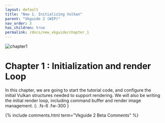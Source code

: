 ```yaml
---
layout: default
title: "New 1. Initializing Vulkan"
parent: "Vkguide 2 (WIP)"
nav_order: 3
has_children: true
permalink: /docs/new_vkguide/chapter_1
---
```

![chapter1]({{site.baseurl}}/diagrams/chapter1.png)
# Chapter 1 : Initialization and render Loop

In this chapter, we are going to start the tutorial code, and configure the initial Vulkan structures needed to support rendering.
We will also be writing the initial render loop, including command buffer and render image management.
{: .fs-6 .fw-300 }



{% include comments.html term="Vkguide 2 Beta Comments" %}